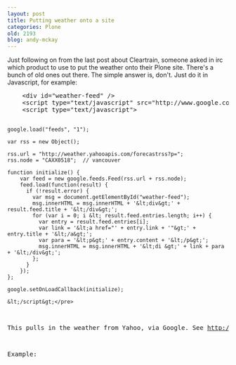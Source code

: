 ```yaml
---
layout: post
title: Putting weather onto a site
categories: Plone
old: 2193
blog: andy-mckay
---
```

<p>Just following on from the last post about Cleartrain, someone asked in irc which product to use to put the weather onto their Plone site. There's a bunch of old ones out there. The simple answer is, don't. Just do it in Javascript, for example:</p>
<pre>    &lt;div id="weather-feed" /&gt;
    &lt;script type="text/javascript" src="http://www.google.com/jsapi"&gt;&lt;/script&gt;
    &lt;script type="text/javascript"&gt;
    
    google.load("feeds", "1");

    var rss = new Object();

    rss.url = "http://weather.yahooapis.com/forecastrss?p=";
    rss.node = "CAXX0518";  // vancouver

    function initialize() {
        var feed = new google.feeds.Feed(rss.url + rss.node);
        feed.load(function(result) {
          if (!result.error) {
            var msg = document.getElementById("weather-feed");
            msg.innerHTML = msg.innerHTML + '&lt;div&gt;' + result.feed.title + '&lt;/div&gt;';
            for (var i = 0; i &lt; result.feed.entries.length; i++) {
              var entry = result.feed.entries[i];
              var link = '&lt;a href="' + entry.link + '"&gt;' + entry.title + '&lt;/a&gt;';
              var para = '&lt;p&gt;' + entry.content + '&lt;/p&gt;';
              msg.innerHTML = msg.innerHTML + '&lt;di &gt;' + link + para + '&lt;/div&gt;';
            };
          }
        });
    };

    google.setOnLoadCallback(initialize);
    
    &lt;/script&gt;</pre> 
<p>This pulls in the weather from Yahoo, via Google. See <a href="http://developer.yahoo.com/weather/#request">http://developer.yahoo.com/weather/#request</a> for more.</p>
<p>Example:</p>
    <div id="weather-feed" />
    <script type="text/javascript" src="http://www.google.com/jsapi"></script>
    <script type="text/javascript">
    
    google.load("feeds", "1");

    var rss = new Object();

    rss.url = "http://weather.yahooapis.com/forecastrss?p=";
    rss.node = "CAXX0518";  // vancouver

    function initialize() {
        var feed = new google.feeds.Feed(rss.url + rss.node);
        feed.load(function(result) {
          if (!result.error) {
            var msg = document.getElementById("weather-feed");
            msg.innerHTML = msg.innerHTML + '<div>' + result.feed.title + '</div>';
            for (var i = 0; i < result.feed.entries.length; i++) {
              var entry = result.feed.entries[i];
              var link = '<a href="' + entry.link + '">' + entry.title + '</a>';
              var para = '<p>' + entry.content + '</p>';
              msg.innerHTML = msg.innerHTML + '<di >' + link + para + '</div>';
            };
          }
        });
    };

    google.setOnLoadCallback(initialize);
    
    </script>
